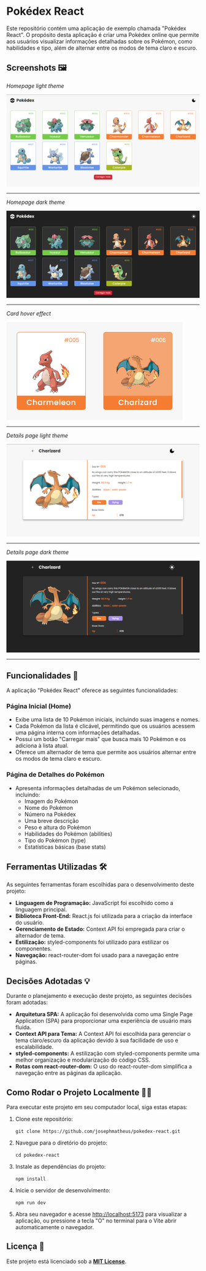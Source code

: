 # Pokédex React

Este repositório contém uma aplicação de exemplo chamada "Pokédex React". O propósito desta aplicação é criar uma Pokédex online que permite aos usuários visualizar informações detalhadas sobre os Pokémon, como habilidades e tipo, além de alternar entre os modos de tema claro e escuro.

## Screenshots 🖼

*Homepage light theme*

![Homepage light theme](./public/homepage-light-theme.png)

---
*Homepage dark theme*

![Homepage dark theme](./public/homepage-dark-theme.png)

---
*Card hover effect*

![Hover effect](./public/hover-effect.png)

---
*Details page light theme*

![Details page light theme](./public/detailspage-light-theme.png)

---
*Details page dark theme*

![Details page dark theme](./public/detailspage-dark-theme.png)

---

## Funcionalidades 📝

A aplicação "Pokédex React" oferece as seguintes funcionalidades:

### Página Inicial (Home)

- Exibe uma lista de 10 Pokémon iniciais, incluindo suas imagens e nomes.
- Cada Pokémon da lista é clicável, permitindo que os usuários acessem uma página interna com informações detalhadas.
- Possui um botão "Carregar mais" que busca mais 10 Pokémon e os adiciona à lista atual.
- Oferece um alternador de tema que permite aos usuários alternar entre os modos de tema claro e escuro.

### Página de Detalhes do Pokémon

- Apresenta informações detalhadas de um Pokémon selecionado, incluindo:
  - Imagem do Pokémon
  - Nome do Pokémon
  - Número na Pokédex
  - Uma breve descrição
  - Peso e altura do Pokémon
  - Habilidades do Pokémon (abilities)
  - Tipo do Pokémon (type)
  - Estatísticas básicas (base stats)

## Ferramentas Utilizadas 🛠

As seguintes ferramentas foram escolhidas para o desenvolvimento deste projeto:

- **Linguagem de Programação:** JavaScript foi escolhido como a linguagem principal.
- **Biblioteca Front-End:** React.js foi utilizada para a criação da interface do usuário.
- **Gerenciamento de Estado:** Context API foi empregada para criar o alternador de tema.
- **Estilização:** styled-components foi utilizado para estilizar os componentes.
- **Navegação:** react-router-dom foi usado para a navegação entre páginas.

## Decisões Adotadas 💡

Durante o planejamento e execução deste projeto, as seguintes decisões foram adotadas:

- **Arquitetura SPA:** A aplicação foi desenvolvida como uma Single Page Application (SPA) para proporcionar uma experiência de usuário mais fluida.
- **Context API para Tema:** A Context API foi escolhida para gerenciar o tema claro/escuro da aplicação devido à sua facilidade de uso e escalabilidade.
- **styled-components:** A estilização com styled-components permite uma melhor organização e modularização do código CSS.
- **Rotas com react-router-dom:** O uso do react-router-dom simplifica a navegação entre as páginas da aplicação.

## Como Rodar o Projeto Localmente 👨‍🔧

Para executar este projeto em seu computador local, siga estas etapas:

1. Clone este repositório:

   `git clone https://github.com/josephmatheus/pokedex-react.git`

2. Navegue para o diretório do projeto:

   `cd pokedex-react`

3. Instale as dependências do projeto:

   `npm install`

4. Inicie o servidor de desenvolvimento:

   `npm run dev`

5. Abra seu navegador e acesse <http://localhost:5173> para visualizar a aplicação, ou pressione a tecla "O" no terminal para o Vite abrir automaticamente o navegador.

## Licença 📝

Este projeto está licenciado sob a [**MIT License**](./LICENSE).
